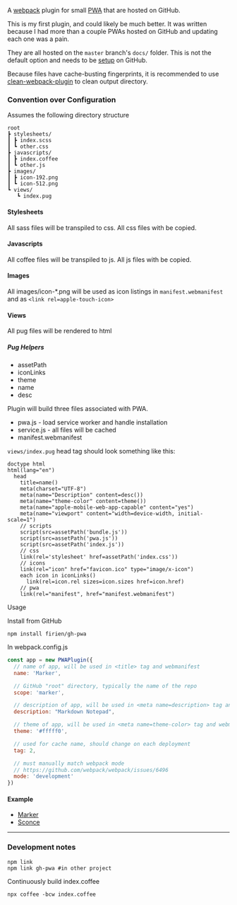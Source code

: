 A [webpack](https://webpack.js.org) plugin for small [PWA](https://developer.mozilla.org/en-US/docs/Web/Apps/Progressive) that are hosted on GitHub.

This is my first plugin, and could likely be much better. It was written because I had more than a couple PWAs hosted on GitHub and updating each one was a pain.

They are all hosted on the `master` branch's `docs/` folder. This is not the default option and needs to be [setup](https://help.github.com/articles/configuring-a-publishing-source-for-github-pages/#publishing-your-github-pages-site-from-a-docs-folder-on-your-master-branch) on GitHub.

Because files have cache-busting fingerprints, it is recommended to use [clean-webpack-plugin](https://github.com/johnagan/clean-webpack-plugin) to clean output directory.

### Convention over Configuration

Assumes the following directory structure

    root
    ┣ stylesheets/
    ┃ ┣ index.scss
    ┃ ┗ other.css
    ┣ javascripts/
    ┃ ┣ index.coffee
    ┃ ┗ other.js
    ┣ images/
    ┃ ┣ icon-192.png
    ┃ ┗ icon-512.png
    ┗ views/
       ┗ index.pug

#### Stylesheets
All sass files will be transpiled to css. All css files with be copied.

#### Javascripts
All coffee files will be transpiled to js. All js files with be copied.

#### Images
All images/icon-*.png will be used as icon listings in `manifest.webmanifest` and as `<link rel=apple-touch-icon>`

#### Views
All pug files will be rendered to html

##### Pug Helpers

* assetPath
* iconLinks
* theme
* name
* desc

Plugin will build three files associated with PWA.

* pwa.js - load service worker and handle installation
* service.js - all files will be cached
* manifest.webmanifest

`views/index.pug` head tag should look something like this:

```pug
doctype html
html(lang="en")
  head
    title=name()
    meta(charset="UTF-8")
    meta(name="Description" content=desc())
    meta(name="theme-color" content=theme())
    meta(name="apple-mobile-web-app-capable" content="yes")
    meta(name="viewport" content="width=device-width, initial-scale=1")
    // scripts
    script(src=assetPath('bundle.js'))
    script(src=assetPath('pwa.js'))
    script(src=assetPath('index.js'))
    // css
    link(rel='stylesheet' href=assetPath('index.css'))
    // icons
    link(rel="icon" href="favicon.ico" type="image/x-icon")
    each icon in iconLinks()
      link(rel=icon.rel sizes=icon.sizes href=icon.href)
    // pwa
    link(rel="manifest", href="manifest.webmanifest")
```

Usage

Install from GitHub

    npm install firien/gh-pwa

In webpack.config.js

```js
const app = new PWAPlugin({
  // name of app, will be used in <title> tag and webmanifest
  name: 'Marker',

  // GitHub "root" directory, typically the name of the repo
  scope: 'marker',

  // description of app, will be used in <meta name=description> tag and webmanifest
  description: "Markdown Notepad",

  // theme of app, will be used in <meta name=theme-color> tag and webmanifest
  theme: '#fffff0',

  // used for cache name, should change on each deployment
  tag: 2,

  // must manually match webpack mode
  // https://github.com/webpack/webpack/issues/6496
  mode: 'development'
})
```

#### Example

* [Marker](https://github.com/firien/marker)
* [Sconce](https://github.com/firien/sconce)

---

### Development notes

    npm link
    npm link gh-pwa #in other project

Continuously build index.coffee

    npx coffee -bcw index.coffee
